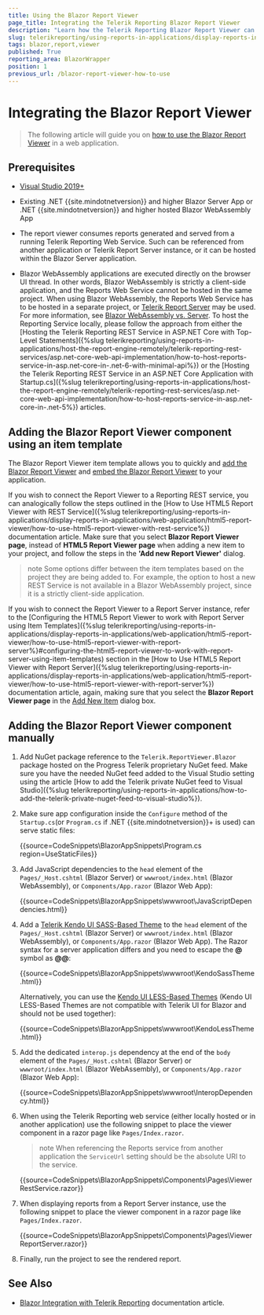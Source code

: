 ```yaml
---
title: Using the Blazor Report Viewer
page_title: Integrating the Telerik Reporting Blazor Report Viewer 
description: "Learn how the Telerik Reporting Blazor Report Viewer can be integrated into a Blazor Server or Blazor WebAssembly application."
slug: telerikreporting/using-reports-in-applications/display-reports-in-applications/web-application/blazor-report-viewer/how-to-use-blazor-report-viewer
tags: blazor,report,viewer
published: True
reporting_area: BlazorWrapper
position: 1
previous_url: /blazor-report-viewer-how-to-use
---
```


# Integrating the Blazor Report Viewer

> The following article will guide you on [how to use the Blazor Report Viewer](https://www.telerik.com/blogs/embed-reporting-everywhere) in a web application.

## Prerequisites

* [Visual Studio 2019+](https://visualstudio.microsoft.com/vs/)

* Existing .NET {{site.mindotnetversion}} and higher Blazor Server App or .NET {{site.mindotnetversion}} and higher hosted Blazor WebAssembly App

* The report viewer consumes reports generated and served from a running Telerik Reporting Web Service. Such can be referenced from another application or Telerik Report Server instance, or it can be hosted within the Blazor Server application.
* Blazor WebAssembly applications are executed directly on the browser UI thread. In other words, Blazor WebAssembly is strictly a client-side application, and the Reports Web Service cannot be hosted in the same project. When using Blazor WebAssembly, the Reports Web Service has to be hosted in a separate project, or [Telerik Report Server](https://www.telerik.com/report-server) may be used. For more information, see [Blazor WebAssembly vs. Server](https://www.telerik.com/faqs/blazor-ui/what-is-the-difference-between-blazor-webassembly-vs-server). To host the Reporting Service locally, please follow the approach from either the [Hosting the Telerik Reporting REST Service in ASP.NET Core with Top-Level Statements]({%slug telerikreporting/using-reports-in-applications/host-the-report-engine-remotely/telerik-reporting-rest-services/asp.net-core-web-api-implementation/how-to-host-reports-service-in-asp.net-core-in-.net-6-with-minimal-api%}) or the [Hosting the Telerik Reporting REST Service in an ASP.NET Core Application with Startup.cs]({%slug telerikreporting/using-reports-in-applications/host-the-report-engine-remotely/telerik-reporting-rest-services/asp.net-core-web-api-implementation/how-to-host-reports-service-in-asp.net-core-in-.net-5%}) articles.

## Adding the Blazor Report Viewer component using an item template

The Blazor Report Viewer item template allows you to quickly and [add the Blazor Report Viewer](https://www.telerik.com/blogs/telerik-reporting-modern-ui-report-viewer-demo) and [embed the Blazor Report Viewer](https://www.telerik.com/blogs/telerik-reporting-sdk-report-server-dynamic-duo) to your application.

If you wish to connect the Report Viewer to a Reporting REST service, you can analogically follow the steps outlined in the [How to Use HTML5 Report Viewer with REST Service]({%slug telerikreporting/using-reports-in-applications/display-reports-in-applications/web-application/html5-report-viewer/how-to-use-html5-report-viewer-with-rest-service%}) documentation article.
Make sure that you select __Blazor Report Viewer page__, instead of __HTML5 Report Viewer page__ when adding a new item to your project, and follow the steps in the __'Add new Report Viewer'__ dialog.

>note Some options differ between the item templates based on the project they are being added to. For example, the option to host a new REST Service is not available in a Blazor WebAssembly project, since it is a strictly client-side application.

If you wish to connect the Report Viewer to a Report Server instance, refer to the [Configuring the HTML5 Report Viewer to work with Report Server using Item Templates]({%slug telerikreporting/using-reports-in-applications/display-reports-in-applications/web-application/html5-report-viewer/how-to-use-html5-report-viewer-with-report-server%}#configuring-the-html5-report-viewer-to-work-with-report-server-using-item-templates) section in the [How to Use HTML5 Report Viewer with Report Server]({%slug telerikreporting/using-reports-in-applications/display-reports-in-applications/web-application/html5-report-viewer/how-to-use-html5-report-viewer-with-report-server%}) documentation article, again, making sure that you select the __Blazor Report Viewer page__ in the [Add New Item](https://learn.microsoft.com/en-us/previous-versions/visualstudio/visual-studio-2010/w0572c5b(v=vs.100)) dialog box.

## Adding the Blazor Report Viewer component manually

1. Add NuGet package reference to the `Telerik.ReportViewer.Blazor` package hosted on the Progress Telerik proprietary NuGet feed. Make sure you have the needed NuGet feed added to the Visual Studio setting using the article [How to add the Telerik private NuGet feed to Visual Studio]({%slug telerikreporting/using-reports-in-applications/how-to-add-the-telerik-private-nuget-feed-to-visual-studio%}).

1. Make sure app configuration inside the `Configure` method of the `Startup.cs`(or `Program.cs` if .NET {{site.mindotnetversion}}+ is used) can serve static files:

	{{source=CodeSnippets\BlazorAppSnippets\Program.cs region=UseStaticFiles}}

1. Add JavaScript dependencies to the `head` element of the `Pages/_Host.cshtml` (Blazor Server) or `wwwroot/index.html` (Blazor WebAssembly), or `Components/App.razor` (Blazor Web App): 

	{{source=CodeSnippets\BlazorAppSnippets\wwwroot\JavaScriptDependencies.html}}

1. Add a [Telerik Kendo UI SASS-Based Theme](https://docs.telerik.com/kendo-ui/styles-and-layout/sass-themes/overview) to the `head` element of the `Pages/_Host.cshtml` (Blazor Server) or `wwwroot/index.html` (Blazor WebAssembly), or `Components/App.razor` (Blazor Web App). The Razor syntax for a server application differs and you need to escape the __@__ symbol as __@@__:

	{{source=CodeSnippets\BlazorAppSnippets\wwwroot\KendoSassTheme.html}}

	Alternatively, you can use the [Kendo UI LESS-Based Themes](https://docs.telerik.com/kendo-ui/styles-and-layout/less-themes/overview) (Kendo UI LESS-Based Themes are not compatible with Telerik UI for Blazor and should not be used together):

	{{source=CodeSnippets\BlazorAppSnippets\wwwroot\KendoLessTheme.html}}

1. Add the dedicated `interop.js` dependency at the end of the `body` element of the `Pages/_Host.cshtml` (Blazor Server) or `wwwroot/index.html` (Blazor WebAssembly), or `Components/App.razor` (Blazor Web App):

	{{source=CodeSnippets\BlazorAppSnippets\wwwroot\InteropDependency.html}}

1. When using the Telerik Reporting web service (either locally hosted or in another application) use the following snippet to place the viewer component in a razor page like `Pages/Index.razor`.

	>note When referencing the Reports service from another application the `ServiceUrl` setting should be the absolute URI to the service. 

	{{source=CodeSnippets\BlazorAppSnippets\Components\Pages\ViewerRestService.razor}}

1. When displaying reports from a Report Server instance, use the following snippet to place the viewer component in a razor page like `Pages/Index.razor`.

	{{source=CodeSnippets\BlazorAppSnippets\Components\Pages\ViewerReportServer.razor}}

1. Finally, run the project to see the rendered report.

## See Also

* [Blazor Integration with Telerik Reporting](https://docs.telerik.com/blazor-ui/integrations/reporting) documentation article.

